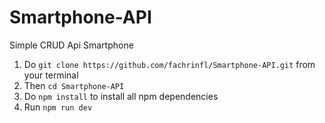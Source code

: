 # Smartphone-API
Simple CRUD Api Smartphone

1. Do `git clone https://github.com/fachrinfl/Smartphone-API.git` from your terminal <br/>
2. Then `cd Smartphone-API` <br/>
3. Do `npm install` to install all npm dependencies <br/>
5. Run `npm run dev `<br/>
